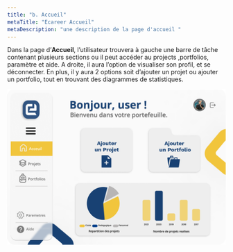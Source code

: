 ```yaml
---
title: "b. Accueil"
metaTitle: "Ecareer Accueil"
metaDescription: "une description de la page d'accueil "
---
```


 Dans la page d’**Accueil**, l’utilisateur trouvera à gauche une barre de tâche contenant plusieurs sections ou il peut accéder au projects ,portfolios, paramètre et aide.  A droite, il aura l’option de visualiser son profil, et se déconnecter.
         En plus, il y aura 2 options soit d’ajouter un projet ou ajouter un portfolio, tout en trouvant des diagrammes de statistiques.

![frame](https://github.com/RayaneA7/Ecareer_doc_website/blob/main/src/images/capture/home.png?raw=true)
